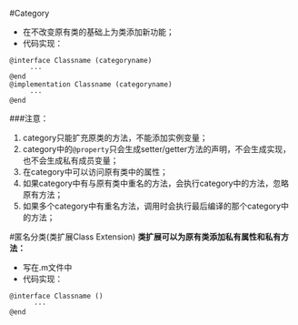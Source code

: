 #Category
- 在不改变原有类的基础上为类添加新功能；
- 代码实现：
```
@interface Classname (categoryname)
     ···
@end
@implementation Classname (categoryname)
     ···
@end
```

###注意：
1. category只能扩充原类的方法，不能添加实例变量；
2. category中的`@property`只会生成setter/getter方法的声明，不会生成实现，也不会生成私有成员变量；
3. 在category中可以访问原有类中的属性；
4. 如果category中有与原有类中重名的方法，会执行category中的方法，忽略原有方法；
5. 如果多个category中有重名方法，调用时会执行最后编译的那个category中的方法；

#匿名分类(类扩展Class Extension)
<b>类扩展可以为原有类添加私有属性和私有方法：</b>
- 写在.m文件中
- 代码实现：
```
@interface Classname ()
      ···
@end
```
